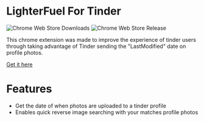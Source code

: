 # LighterFuel For Tinder
![Chrome Web Store Downloads](https://img.shields.io/chrome-web-store/users/bmcnbhnpmbkcpkhnmknmnkgdeodfljnc)
![Chrome Web Store Release](https://img.shields.io/chrome-web-store/v/bmcnbhnpmbkcpkhnmknmnkgdeodfljnc)


This chrome extension was made to improve the experience of tinder users through taking advantage of Tinder sending the "LastModified" date on profile photos.

[Get it here](https://chrome.google.com/webstore/detail/lighterfuel-for-tinder/bmcnbhnpmbkcpkhnmknmnkgdeodfljnc?hl=en-GB)

# Features

- Get the date of when photos are uploaded to a tinder profile
- Enables quick reverse image searching with your matches profile photos
